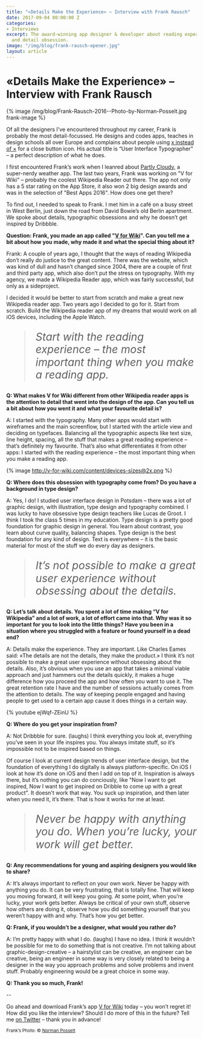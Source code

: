 ```yaml
---
title: "«Details Make the Experience» – Interview with Frank Rausch"
date: 2017-09-04 00:00:00 Z
categories:
- Interviews
excerpt: The award-winning app designer & developer about reading experiences, inspiration
  and detail obsession.
image: "/img/blog/frank-rausch-opener.jpg"
layout: article
---
```


<style>
  blockquote {
    font-size: 200%;
    line-height: 120%;
    font-style: italic;
  }
  @media(min-width: 720px) {
    .frank-image {
      width: 400px;
    }
    .frank-image img{
      width: 100%;
      max-width: 400px;
      min-width: 400px;
      float: left;
      margin-right: 30px;
      margin-bottom: 15px;
    }
    .frank-image + p {
      padding-top: 50px;
    }
    .frank-image + p span {
      font-size: 200%;
      font-style: italic;
      line-height: 120%;
    }    
  }
</style>

# «Details Make the Experience» – Interview with Frank Rausch

{% image /img/blog/Frank-Rausch-2016--Photo-by-Norman-Posselt.jpg frank-image %}

<span>Of all the designers I've encountered throughout my career,</span> Frank is probably the most detail-focussed. He designs and codes apps, teaches in design schools all over Europe and complains about people using [x instead of &times;](https://twitter.com/frankrausch/status/900098817688829953) for a close button icon. His actual title is “User Interface Typographer” – a perfect description of what he does. 

I first encountered Frank’s work when I leanred about [Partly Cloudy](http://partlycloudy-app.com/), a super-nerdy weather app. The last two years, Frank was working on "V for Wiki" – probably the coolest Wikipedia Reader out there. The app not only has a 5 star rating on the App Store, it also won 2 big design awards and was in the selection of "Best Apps 2016". How does one get there?

To find out, I needed to speak to Frank. I met him in a café on a busy street in West Berlin, just down the road from David Bowie’s old Berlin apartment. We spoke about details, typographic obsessions and why he doesn’t get inspired by Dribbble.

**Question: Frank, you made an app called "[V for Wiki](http://v-for-wiki.com/)". Can you tell me a bit about how you made, why made it and what the special thing about it?**

Frank: A couple of years ago, I thought that the ways of reading Wikipedia don’t really do justice to the great content. There was the website, which was kind of dull and hasn’t changed since 2004, there are a couple of first and third party app, which also don’t put the stress on typography. With my agency, we made a Wikipedia Reader app, which was fairly successful, but only as a sideproject. 

I decided it would be better to start from scratch and make a great new Wikipedia reader app. Two years ago I decided to go for it. Start from scratch. Build the Wikipedia reader app of my dreams that would work on all iOS devices, including the Apple Watch.

> Start with the reading experience – the most important thing when you make a reading app.

**Q: What makes V for Wiki different from other Wikipedia reader apps is the attention to detail that went into the design of the app. Can you tell us a bit about how you went it and what your favourite detail is?**

A: I started with the typography. Many other apps would start with wireframes and the main screenflow, but I started with the article view and deciding on typefaces. Balancing all the typographic aspects like text size, line height, spacing, all the stuff that makes a great reading experience – that’s definitely my favourite. That’s also what differentiates it from other apps: I started with the reading experience – the most important thing when you make a reading app.

{% image http://v-for-wiki.com/content/devices-sizes@2x.png %}

**Q: Where does this obsession with typography come from? Do you have a background in type design?**

A: Yes, I do! I studied user interface design in Potsdam – there was a lot of graphic design, with illustration, type design and typography combined. I was lucky to have  obsessive type design teachers like Lucas de Groot. I think I took the class 5 times in my education. Type design is a pretty good foundation for graphic design in general. You learn about contrast, you learn about curve quality, balancing shapes. Type design is the best foundation for any kind of design. Text is everywhere – it is the basic material for most of the stuff we do every day as designers.

> It’s not possible to make a great user experience without obsessing about the details.

**Q: Let’s talk about details. You spent a lot of time making “V for Wikipedia” and a lot of work, a lot of effort came into that. Why was it so important for you to look into the little things? Have you been in a situation where you struggled with a feature or found yourself in a dead end?**

A: Details make the experience. They are important. Like Charles Eames said: «The details are not the details, they make the product.» I think it’s not possible to make a great user experience without obsessing about the details. Also, it’s obvious when you use an app that takes a minimal viable approach and just hammers out the details quickly, it makes a huge difference how you proceed the app and how often you want to use it. The great retention rate I have and the number of sessions actually comes from the attention to details. The way of keeping people engaged and having people to get used to a certain app cause it does things in a certain way.

{% youtube ejWqf-ZEinU %}

**Q: Where do you get your inspiration from?**

A: Not Dribbble for sure. (laughs) I think everything you look at, everything you’ve seen in your life inspires you. You always imitate stuff, so it’s impossible not to be inspired based on things. 

Of course I look at current design trends of user interface design, but the foundation of everything I do digitally is always platform-specific. On iOS I look at how it’s done on iOS and then I add on top of it. Inspiration is always there, but it’s nothing you can do conciously, like "Now I want to get inspired, Now I want to get inspired on Dribble to come up with a great product". It doesn't work that way. You suck up inspiration, and then later when you need it, it’s there. That is how it works for me at least.

> Never be happy with anything you do. When you’re lucky, your work will get better.

**Q: Any recommendations for young and aspiring designers you would like to share?**

A: It’s always important to reflect on your own work. Never be happy with anything you do. It can be very frustrating, that is totally fine. That will keep you moving forward, it will keep you going. At some point, when you’re lucky, your work gets better. Always be critical of your own stuff, observe how others are doing it, observe how you did something yourself that you weren’t happy with and why. That’s how you get better.

**Q: Frank, if you wouldn’t be a designer, what would you rather do?**

A: I’m pretty happy with what I do. (laughs) I have no idea. I think it wouldn’t be possible for me to do something that is not creative. I’m not talking about graphic-design-creative – a hairstylist can be creative, an engineer can be creative, being an engineer in some way is very closely related to being a designer in the way you approach problems and solve problems and invent stuff. Probably engineering would be a great choice in some way. 

**Q: Thank you so much, Frank!**

--

Go ahead and download Frank’s app [V for Wiki](http://v-for-wiki.com/) today – you won’t regret it!
How did you like the interview? Should I do more of this in the future? Tell me [on Twitter](http://twitter.com/johannesippen/) – thank you in advance!

<small>Frank’s Photo: &copy; [Norman Posselt](http://www.normanposselt.com/)</small>